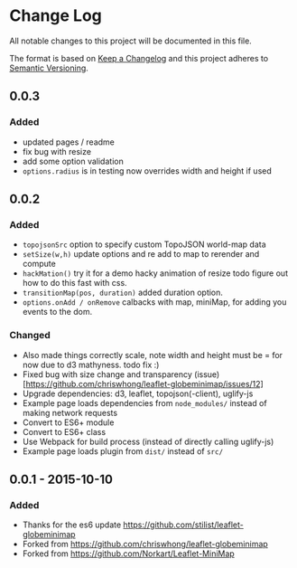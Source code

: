 # Change Log
All notable changes to this project will be documented in this file.

The format is based on [Keep a Changelog](http://keepachangelog.com/)
and this project adheres to [Semantic Versioning](http://semver.org/).
## 0.0.3
### Added
  - updated pages / readme
  - fix bug with resize
  - add some option validation
  - `options.radius` is in testing now overrides width and height if used

## 0.0.2
### Added
- `topojsonSrc` option to specify custom TopoJSON world-map data
- `setSize(w,h)` update options and re add to map to rerender and compute
- `hackMation()` try it for a demo hacky animation of resize todo figure out how to do this fast with css.
- `transitionMap(pos, duration)` added duration option.
- `options.onAdd / onRemove` calbacks with map, miniMap, for adding you events to the dom.

### Changed
- Also made things correctly scale, note width and height must be = for now due to d3 mathyness. todo fix :)
- Fixed bug with size change and transparency (issue)[https://github.com/chriswhong/leaflet-globeminimap/issues/12]
- Upgrade dependencies: d3, leaflet, topojson(-client), uglify-js
- Example page loads dependencies from `node_modules/` instead of making network requests
- Convert to ES6+ module
- Convert to ES6+ class
- Use Webpack for build process (instead of directly calling uglify-js)
- Example page loads plugin from `dist/` instead of `src/`

## 0.0.1 - 2015-10-10
### Added
- Thanks for the es6 update https://github.com/stilist/leaflet-globeminimap
- Forked from https://github.com/chriswhong/leaflet-globeminimap
- Forked from https://github.com/Norkart/Leaflet-MiniMap
